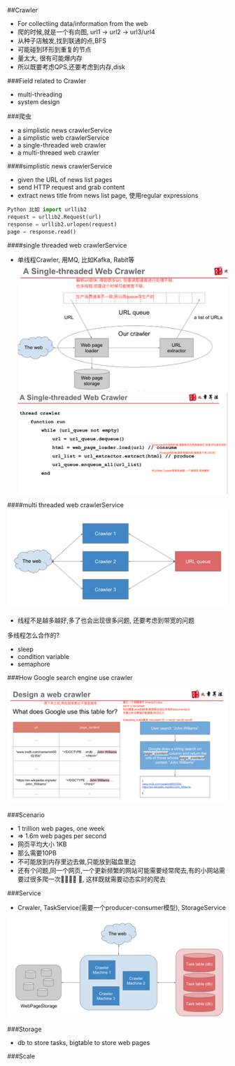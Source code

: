 ##Crawler
- For collectiing data/information from the web
- 爬的时候,就是一个有向图, url1 -> url2 -> url3/url4
- 从种子店触发,找到联通的点,BFS
- 可能碰到环形到重复的节点
- 量太大, 很有可能爆内存
- 所以既要考虑QPS,还要考虑到内存,disk

###Field related to Crawler
- multi-threading
- system design

###爬虫
- a simplistic news crawlerService
- a simplistic web crawlerService
- a single-threaded web crawler
- a multi-threaed web crawler

####simplistic news crawlerService
- given the URL of news list pages
- send HTTP request and grab content
- extract news title from news list page, 使用regular expressions

```py
Python 比如 import urllib2
request = urllib2.Request(url)
response = urllib2.urlopen(request)
page = response.read()
```
####single threaded web crawlerService
- 单线程Crawler, 用MQ, 比如Kafka, Rabit等
![singleThreadCrawler](../image/singleThreadCrawler.png)
![singleThreadCrawlerCode](../image/singleThreadCrawlerCode.png)

####multi threaded web crawlerService
![multiThreadCrawler](../image/multiThreadCrawler.png)
- 线程不是越多越好,多了也会出现很多问题 , 还要考虑到带宽的问题

多线程怎么合作的?
- sleep
- condition variable
- semaphore


###How Google search engine use crawler

![invertedIndex](../image/invertedIndex.png)

###Scenario
- 1 trillion web pages, one week
- => 1.6m web pages per second
- 网页平均大小 1KB
- 那么需要10PB
- 不可能放到内存里边去做,只能放到磁盘里边
- 还有个问题,同一个网页,一个更新频繁的网站可能需要经常爬去,有的小网站需要过很多爬一次􏱲􏰌􏰕􏱛 􏰂, 这样既就需要动态实时的爬去

###Service
- Crwaler, TaskService(需要一个producer-consumer模型), StorageService

![crawlerService](../image/crawlerService.png)



###Storage
- db to store tasks, bigtable to store web pages

###Scale
